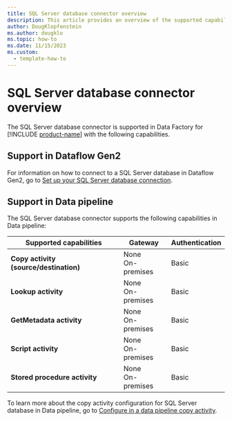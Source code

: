 ```yaml
---
title: SQL Server database connector overview
description: This article provides an overview of the supported capabilities of the SQL Server database connector.
author: DougKlopfenstein
ms.author: dougklo
ms.topic: how-to
ms.date: 11/15/2023
ms.custom:
  - template-how-to
---
```


# SQL Server database connector overview

The SQL Server database connector is supported in Data Factory for [!INCLUDE [product-name](../includes/product-name.md)] with the following capabilities.


## Support in Dataflow Gen2

For information on how to connect to a SQL Server database in Dataflow Gen2, go to [Set up your SQL Server database connection](connector-sql-server-database.md).

## Support in Data pipeline

The SQL Server database connector supports the following capabilities in Data pipeline:

| Supported capabilities | Gateway | Authentication |
| --- | --- | --- |
| **Copy activity (source/destination)** | None <br> On-premises | Basic |
| **Lookup activity** | None <br> On-premises | Basic |
| **GetMetadata activity** | None <br> On-premises | Basic |
| **Script activity** | None <br> On-premises | Basic |
| **Stored procedure activity** | None <br> On-premises | Basic |

To learn more about the copy activity configuration for SQL Server database in Data pipeline, go to [Configure in a data pipeline copy activity](connector-sql-server-copy-activity.md).
